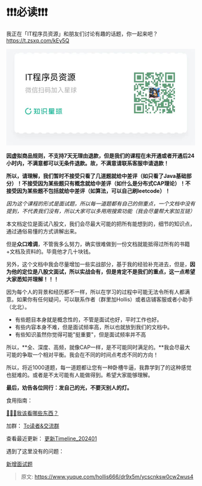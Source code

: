 # ❗❗❗必读❗❗❗

我正在「IT程序员资源」和朋友们讨论有趣的话题，你⼀起来吧？
https://t.zsxq.com/kEy5Q



![image-20240821145706251](❗❗❗必读❗❗❗.assets/image-20240821145706251.png)





**因虚拟商品规则，不支持7天无理由退款，但是我们的课程在未开通或者开通后24小时内，不满意都可以无条件退款。故，不满意请联系客服申请退款！**

**所以，请理解，我们暂时不接受只看了几道题就给中差评（如只看了Java基础部分）！不接受因为某些题只有概念就给中差评（如什么是分布式CAP理论）！不接受因为某些题不包括就给中差评（如算法，可以自己刷leetcode）！**

_因为这个课程的形式是面试题，所以每一道题都有自己的侧重点，一个文档中没有提到，不代表我们没有，所以大家可以多用用搜索功能（我会尽量帮大家加互链）_

本文档定位是面试八股文，我们会尽最大可能的把所有能想到的，细节的知识点，通过通俗易懂的方式讲解出来。

但是**众口难调**，不管我多么努力，确实很难做到一份文档就能抵得过所有的书籍+文档及资料的。毕竟他才几十块钱。

另外，这个文档中我会尽量增加一些实战部分，基于我的经验补充进去，但是，**因为他的定位是八股文面试，所以实战会有，但是肯定不是我们的重点，这一点希望大家悉知并理解！！！**

因为每个人的背景和经历都不一样，所以在学习的过程中可能无法令所有人都满意。如果你有任何疑问，可以联系作者（群里加Hollis）或者店铺客服或者小助手（北北）。

- 有些题目本身就是概念性的，不管是面试也好，平时工作也好。
- 有些内容本身不难，但是面试频率高，所以也就放到我们的文档中。
- 有些知识虽然你觉得可能"挺重要"，但是面试频率并不高

所以，**全、深度、高频，就像CAP一样，是不可能同时满足的。**我会尽最大可能的争取一个相对平衡。我会在不同的时间点考虑不同的方向！

所以，将近1000道题，每一道题都让您有一种卧槽牛逼，我靠学到了的这种感觉也挺难的。或者是不太可能有人能做得到。希望大家能够理解。

**最后，劝告各位同行：发自己的光，不要灭别人的灯。**

食用指南：

[💯💯💯我该看哪些东西？](https://www.yuque.com/hollis666/dr9x5m/agp62lnty94r7sgi?view=doc_embed)

加群：
[To读者&交流群](https://www.yuque.com/hollis666/dr9x5m/eg7b13tn2f5uanmg?view=doc_embed)

查看最近更新：
[更新Timeline_202401](https://www.yuque.com/hollis666/dr9x5m/hiz01xvskzxi1d1n?view=doc_embed)

遇到了这里没有的问题：

[新增面试题](https://www.yuque.com/hollis666/dr9x5m/ok0q2nsuwk8v87nw?view=doc_embed)




> 原文: <https://www.yuque.com/hollis666/dr9x5m/ycscnksw0cw2wus4>